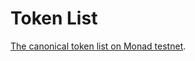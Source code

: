 # Token List

[The canonical token list on Monad testnet](https://raw.githubusercontent.com/monad-developers/token-list/main/tokenlist.json).
